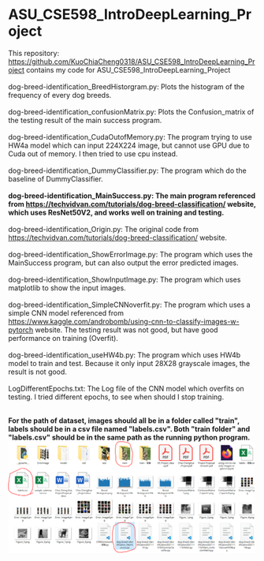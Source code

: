 # ASU_CSE598_IntroDeepLearning_Project

This repository: https://github.com/KuoChiaCheng0318/ASU_CSE598_IntroDeepLearning_Project  contains my code for ASU_CSE598_IntroDeepLearning_Project
<br /><br />
dog-breed-identification_BreedHistorgram.py: Plots the histogram of the frequency of every dog breeds.<br /><br />
dog-breed-identification_confusionMatrix.py: Plots the Confusion_matrix of the testing result of the main success program.<br /><br />
dog-breed-identification_CudaOutofMemory.py: The program trying to use HW4a model which can input 224X224 image, but cannot use GPU due to Cuda out of memory. I then tried to use cpu instead.<br /><br />
dog-breed-identification_DummyClassifier.py: The program which do the baseline of DummyClassifier.<br /><br />
**dog-breed-identification_MainSuccess.py: The main program referenced from https://techvidvan.com/tutorials/dog-breed-classification/ website, which uses ResNet50V2, and works well on training and testing.<br /><br />**
dog-breed-identification_Origin.py: The original code from https://techvidvan.com/tutorials/dog-breed-classification/ website.<br /><br />
dog-breed-identification_ShowErrorImage.py: The program which uses the MainSuccess program, but can also output the error predicted images.<br /><br />
dog-breed-identification_ShowInputImage.py: The program which uses matplotlib to show the input images.<br /><br />
dog-breed-identification_SimpleCNNoverfit.py: The program which uses a simple CNN model referenced from https://www.kaggle.com/androbomb/using-cnn-to-classify-images-w-pytorch website. The testing result was not good, but have good performance on training (Overfit).<br /><br />
dog-breed-identification_useHW4b.py: The program which uses HW4b model to train and test. Because it only input 28X28 grayscale images, the result is not good.<br /><br />
LogDifferentEpochs.txt: The Log file of the CNN model which overfits on testing. I tried different epochs, to see when should I stop training.<br /><br />

**For the path of dataset, images should all be in a folder called "train", labels should be in a csv file named "labels.csv". Both "train folder" and "labels.csv" should be in the same path as the running python program.**
<img src="Path.PNG" width="500px">
